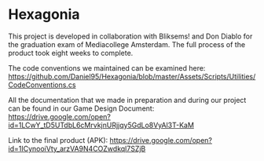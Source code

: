 # Hexagonia

This project is developed in collaboration with Bliksems! and Don Diablo for the graduation exam of Mediacollege Amsterdam.
The full process of the product took eight weeks to complete. 

The code conventions we maintained can be examined here:
https://github.com/Daniel95/Hexagonia/blob/master/Assets/Scripts/Utilities/CodeConventions.cs

All the documentation that we made in preparation and during our project can be found in our
Game Design Document: https://drive.google.com/open?id=1LCwY_tD5UTdbL6cMrvkjnURjjqy5GdLo8VyAl3T-KaM

Link to the final product (APK): https://drive.google.com/open?id=1ICynooiVty_arzVA9N4COZwdkql7SZjB

